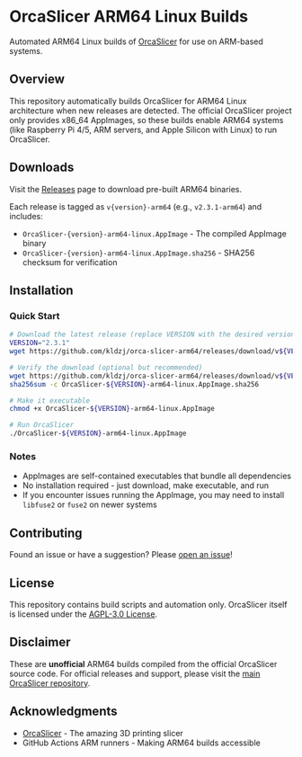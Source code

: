 # OrcaSlicer ARM64 Linux Builds

Automated ARM64 Linux builds of [OrcaSlicer](https://github.com/SoftFever/OrcaSlicer) for use on ARM-based systems.

## Overview

This repository automatically builds OrcaSlicer for ARM64 Linux architecture when new releases are detected. The official OrcaSlicer project only provides x86_64 AppImages, so these builds enable ARM64 systems (like Raspberry Pi 4/5, ARM servers, and Apple Silicon with Linux) to run OrcaSlicer.

## Downloads

Visit the [Releases](https://github.com/kldzj/orca-slicer-arm64/releases) page to download pre-built ARM64 binaries.

Each release is tagged as `v{version}-arm64` (e.g., `v2.3.1-arm64`) and includes:
- `OrcaSlicer-{version}-arm64-linux.AppImage` - The compiled AppImage binary
- `OrcaSlicer-{version}-arm64-linux.AppImage.sha256` - SHA256 checksum for verification

## Installation

### Quick Start

```bash
# Download the latest release (replace VERSION with the desired version)
VERSION="2.3.1"
wget https://github.com/kldzj/orca-slicer-arm64/releases/download/v${VERSION}-arm64/OrcaSlicer-${VERSION}-arm64-linux.AppImage

# Verify the download (optional but recommended)
wget https://github.com/kldzj/orca-slicer-arm64/releases/download/v${VERSION}-arm64/OrcaSlicer-${VERSION}-arm64-linux.AppImage.sha256
sha256sum -c OrcaSlicer-${VERSION}-arm64-linux.AppImage.sha256

# Make it executable
chmod +x OrcaSlicer-${VERSION}-arm64-linux.AppImage

# Run OrcaSlicer
./OrcaSlicer-${VERSION}-arm64-linux.AppImage
```

### Notes

- AppImages are self-contained executables that bundle all dependencies
- No installation required - just download, make executable, and run
- If you encounter issues running the AppImage, you may need to install `libfuse2` or `fuse2` on newer systems

## Contributing

Found an issue or have a suggestion? Please [open an issue](../../issues)!

## License

This repository contains build scripts and automation only. OrcaSlicer itself is licensed under the [AGPL-3.0 License](https://github.com/SoftFever/OrcaSlicer?tab=AGPL-3.0-1-ov-file#readme).

## Disclaimer

These are **unofficial** ARM64 builds compiled from the official OrcaSlicer source code. For official releases and support, please visit the [main OrcaSlicer repository](https://github.com/SoftFever/OrcaSlicer).

## Acknowledgments

- [OrcaSlicer](https://github.com/SoftFever/OrcaSlicer) - The amazing 3D printing slicer
- GitHub Actions ARM runners - Making ARM64 builds accessible
